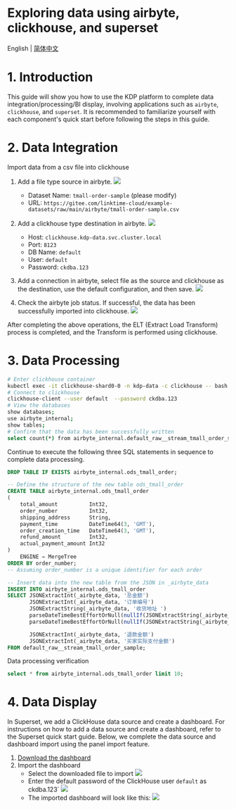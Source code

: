 # Exploring data using airbyte, clickhouse, and superset
English | [简体中文](../../zh/user-tutorials/exploring-data-using-airbyte-clickhouse-superset.md)

# 1. Introduction
This guide will show you how to use the KDP platform to complete data integration/processing/BI display, involving applications such as `airbyte`, `clickhouse`, and `superset`. It is recommended to familiarize yourself with each component's quick start before following the steps in this guide.

# 2. Data Integration
Import data from a csv file into clickhouse
1. Add a file type source in airbyte.
   ![](../../images/airbyte01.png)
   - Dataset Name: `tmall-order-sample` (please modify)
   - URL: `https://gitee.com/linktime-cloud/example-datasets/raw/main/airbyte/tmall-order-sample.csv`
      
1. Add a clickhouse type destination in airbyte. 
   ![](../../images/airbyte03.png)
   - Host: `clickhouse.kdp-data.svc.cluster.local`
   - Port: `8123`
   - DB Name: `default`
   - User: `default`
   - Password: `ckdba.123`

1. Add a connection in airbyte, select file as the source and clickhouse as the destination, use the default configuration, and then save.
   ![](../../images/airbyte02.png)
   
1. Check the airbyte job status. If successful, the data has been successfully imported into clickhouse.
   ![](../../images/airbyte04.png)
   
After completing the above operations, the ELT (Extract Load Transform) process is completed, and the Transform is performed using clickhouse.

# 3. Data Processing

```bash
# Enter clickhouse container
kubectl exec -it clickhouse-shard0-0 -n kdp-data -c clickhouse -- bash
# Connect to clickhouse
clickhouse-client --user default  --password ckdba.123
# View the databases
show databases;
use airbyte_internal;
show tables;
# Confirm that the data has been successfully written
select count(*) from airbyte_internal.default_raw__stream_tmall_order_sample;
```

Continue to execute the following three SQL statements in sequence to complete data processing.

```sql
DROP TABLE IF EXISTS airbyte_internal.ods_tmall_order;

-- Define the structure of the new table ods_tmall_order 
CREATE TABLE airbyte_internal.ods_tmall_order
(
    total_amount          Int32,
    order_number          Int32,
    shipping_address      String,
    payment_time          DateTime64(3, 'GMT'),
    order_creation_time   DateTime64(3, 'GMT'),
    refund_amount         Int32,
    actual_payment_amount Int32
)
    ENGINE = MergeTree
ORDER BY order_number;
-- Assuming order_number is a unique identifier for each order

-- Insert data into the new table from the JSON in _airbyte_data
INSERT INTO airbyte_internal.ods_tmall_order
SELECT JSONExtractInt(_airbyte_data, '总金额')                                                      AS total_amount,
       JSONExtractInt(_airbyte_data, '订单编号')                                                    AS order_number,
       JSONExtractString(_airbyte_data, '收货地址 ')                                                AS shipping_address,
       parseDateTimeBestEffortOrNull(nullIf(JSONExtractString(_airbyte_data, '订单付款时间 '), '')) AS payment_time,
       parseDateTimeBestEffortOrNull(nullIf(JSONExtractString(_airbyte_data, '订单创建时间'), ''))  AS order_creation_time,

       JSONExtractInt(_airbyte_data, '退款金额')                                                    AS refund_amount,
       JSONExtractInt(_airbyte_data, '买家实际支付金额')                                            AS actual_payment_amount
FROM default_raw__stream_tmall_order_sample;

```

Data processing verification
```sql
select * from airbyte_internal.ods_tmall_order limit 10;
```
# 4.  Data Display
In Superset, we add a ClickHouse data source and create a dashboard. For instructions on how to add a data source and create a dashboard, refer to the Superset quick start guide. Below, we complete the data source and dashboard import using the panel import feature.
1. [Download the dashboard](https://gitee.com/linktime-cloud/example-datasets/blob/main/superset/dashboard_export_20240521T102107.zip)
2. Import the dashboard
   - Select the downloaded file to import
![](../../images/superset01.png)
   - Enter the default password of the ClickHouse user `default` as ckdba.123`
![](../../images/superset02.png)
   - The imported dashboard will look like this:
![](../../images/superset03.png)
   
